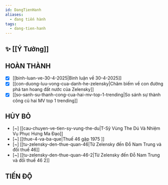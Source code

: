 ```yaml
---
id: DangTienHanh
aliases:
  - đang tiến hành
tags:
  - dang-tien-hanh
---
```


## ✨️ [[Ý Tưởng]]

## HOÀN THÀNH

- [x] [[binh-luan-ve-30-4-2025|Bình luận về 30-4-2025]]
- [x] [[con-duong-luu-vong-cua-danh-he-zelensky|Châm biếm về con đường phá tan hoang đất nước của Zelensky]]
- [x] [[so-sanh-su-thanh-cong-cua-hai-mv-top-1-trending|So sánh sự thành công củ hai MV top 1 trending]]

## HỦY BỎ

- [~] [[cau-chuyen-ve-tien-sy-vung-the-du|T-Sỹ Vùng The Dú Và Nhiệm Vụ Phục Hưng Ma Đạo]]
- [~] [[thue-4-va-ba-que|Thuế 46 gặp 1975 ]]
- [~] [[tu-zelensky-den-thue-quan-46|Từ Zelensky đến Đỗ Nam Trung và đối thuế 46]]
- [~] [[tu-zelensky-den-thue-quan-46-2|Từ Zelensky đến Đỗ Nam Trung và đối thuế 46 2]]

## TIẾN ĐỘ


